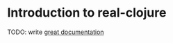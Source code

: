 # Introduction to real-clojure

TODO: write [great documentation](http://jacobian.org/writing/what-to-write/)
